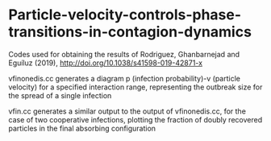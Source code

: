 # Particle-velocity-controls-phase-transitions-in-contagion-dynamics
Codes used for obtaining the results of Rodriguez, Ghanbarnejad and Eguíluz (2019), http://doi.org/10.1038/s41598-019-42871-x

vfinonedis.cc generates a diagram p (infection probability)-v (particle velocity) for a specified interaction range, representing the outbreak size for the spread of a single infection

vfin.cc generates a similar output to the output of vfinonedis.cc, for the case of two cooperative infections, plotting the fraction of doubly
recovered particles in the final absorbing configuration
